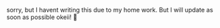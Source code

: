 sorry, but I havent writing this due to my home work. But I will update as soon as possible okeii! 💜
